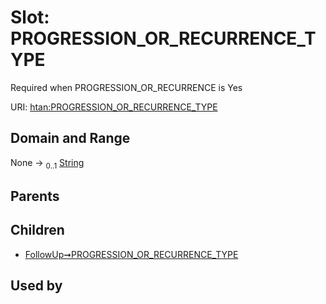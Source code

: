 
# Slot: PROGRESSION_OR_RECURRENCE_TYPE

Required when PROGRESSION_OR_RECURRENCE is Yes

URI: [htan:PROGRESSION_OR_RECURRENCE_TYPE](https://w3id.org/htan/PROGRESSION_OR_RECURRENCE_TYPE)


## Domain and Range

None &#8594;  <sub>0..1</sub> [String](types/String.md)

## Parents


## Children

 *  [FollowUp➞PROGRESSION_OR_RECURRENCE_TYPE](FollowUp_PROGRESSION_OR_RECURRENCE_TYPE.md)

## Used by


